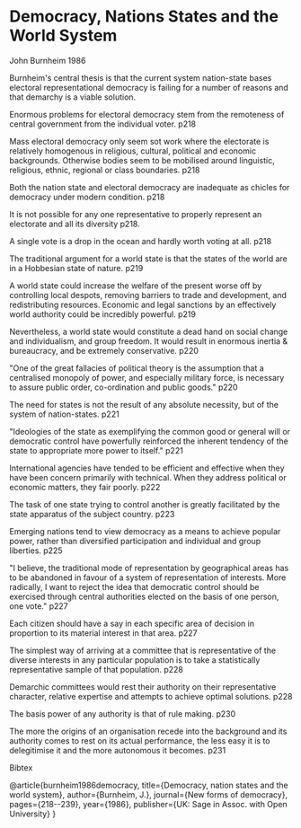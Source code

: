 Democracy, Nations States and the World System
==============================================

John Burnheim 1986

Burnheim's central thesis is that the current system nation-state bases electoral representational democracy is failing for a number of reasons and that demarchy is a viable solution.

Enormous problems for electoral democracy stem from the remoteness of central government from the individual voter. p218

Mass electoral democracy only seem sot work where the electorate is relatively homogenous in religious, cultural, political and economic backgrounds. Otherwise bodies seem to be mobilised around linguistic, religious, ethnic, regional or class boundaries. p218

Both the nation state and electoral democracy are inadequate as chicles for democracy under modern condition. p218

It is not possible for any one representative to properly represent an electorate and all its diversity p218.

A single vote is a drop in the ocean and hardly worth voting at all. p218

The traditional argument for a world state is that the states of the world are in a Hobbesian state of nature. p219

A world state could increase the welfare of the present worse off by controlling local despots, removing barriers to trade and development, and redistributing resources. Economic and legal sanctions by an effectively world authority could be incredibly powerful. p219

Nevertheless, a world state would constitute a dead hand on social change and individualism, and group freedom. It would result in enormous inertia & bureaucracy, and be extremely conservative. p220

"One of the great fallacies of political theory is the assumption that a centralised monopoly of power, and especially military force, is necessary to assure public order, co-ordination and public goods." p220

The need for states is not the result of any absolute necessity, but of the system of nation-states. p221

"Ideologies of the state as exemplifying the common good or general will or democratic control have powerfully reinforced the inherent tendency of the state to appropriate more power to itself." p221

International agencies have tended to be efficient and effective when they have been concern primarily with technical. When they address political or economic matters, they fair poorly. p222

The task of one state trying to control another is greatly facilitated by the state apparatus of the subject country. p223

Emerging nations tend to view democracy as a means to achieve popular power, rather than diversified participation and individual and group liberties. p225

"I believe, the traditional mode of representation by geographical areas has to be abandoned in favour of a system of representation of interests.  More radically, I want to reject the idea that democratic control should be exercised through central authorities elected on the basis of one person, one vote." p227

Each citizen should have a say in each specific area of decision in proportion to its material interest in that area. p227

The simplest way of arriving at a committee that is representative of the diverse interests in any particular population is to take a statistically representative sample of that population. p228

Demarchic committees would rest their authority on their representative character, relative expertise and attempts to achieve optimal solutions. p228

The basis power of any authority is that of rule making. p230

The more the origins of an organisation recede into the background and its authority comes to rest on its actual performance, the less easy it is to delegitimise it and the more autonomous it becomes. p231

Bibtex

  @article{burnheim1986democracy,
    title={Democracy, nation states and the world system},
    author={Burnheim, J.},
    journal={New forms of democracy},
    pages={218--239},
    year={1986},
    publisher={UK: Sage in Assoc. with Open University}
  }